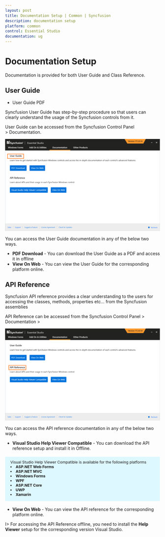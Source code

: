 ```yaml
---
layout: post
title: Documentation Setup | Common | Syncfusion
description: documentation setup  
platform: common
control: Essential Studio
documentation: ug
---
```


# Documentation Setup  

Documentation is provided for both User Guide and Class Reference.


## User Guide

* User Guide PDF

Syncfusion User Guide has step-by-step procedure so that users can clearly understand the usage of the Syncfusion controls from it. 

 User Guide can be accessed from the Syncfusion Control Panel > Documentation.

![User Guide](Documentation-Setup_images/User-Guide_img1.png)


You can access the User Guide documentation in any of the below two ways.

* **PDF Download**  - You can download the User Guide as a PDF and access it in offline
* **View On Web** - You can view the User Guide for the corresponding platform online.

## API Reference

Syncfusion API reference provides a clear understanding to the users for accessing the classes, methods, properties etc... from the Syncfusion assemblies

API Reference can be accessed from the Syncfusion Control Panel > Documentation >

![API Reference](Documentation-Setup_images/Class-Reference_img1.png)


You can access the API reference documentation in any of the below two ways.

* **Visual Studio Help Viewer Compatible** - You can download the API reference setup and install it in Offline.
<style>
#license {
    font-size: .88em!important;
margin-top: 1.5em;     margin-bottom: 1.5em;
    background-color: #def8ff;
    padding: 10px 17px 14px;
}
</style>

<div id="license">
Visual Studio Help Viewer Compatible is available for the following platforms
	  <li><b>ASP.NET Web Forms</b> </li>
	  <li><b>ASP.NET MVC</b> </li>
	  <li><b>Windows Forms</b> </li>
	  <li><b>WPF</b> </li>
	  <li><b>ASP.NET Core</b> </li>
	  <li><b>UWP</b> </li>
	  <li><b>Xamarin</b> </li>	  
</div>

* **View On Web**  - You can view the API reference for the corresponding platform online.

I> For accessing the API Reference offline, you need to install the **Help Viewer** setup for the corresponding version Visual Studio.